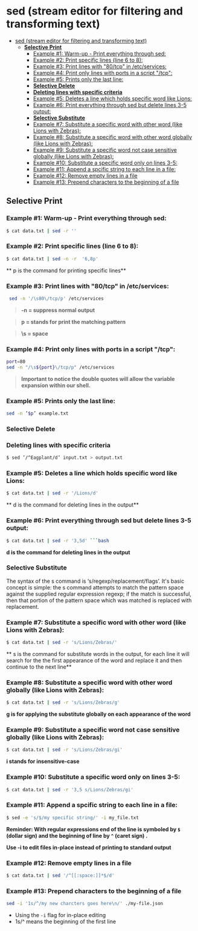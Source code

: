 # sed (stream editor for filtering and transforming text)

<!--ts-->
   * [sed (stream editor for filtering and transforming text)](#sed-stream-editor-for-filtering-and-transforming-text)
      * [<strong>Selective Print</strong>](#selective-print)
         * [Example #1: Warm-up - Print everything through sed:](#example-1-warm-up---print-everything-through-sed)
         * [Example #2: Print specific lines (line 6 to 8):](#example-2-print-specific-lines-line-6-to-8)
         * [Example #3: Print lines with "80/tcp" in /etc/services:](#example-3-print-lines-with-80tcp-in-etcservices)
         * [Example #4: Print only lines with ports in a script "/tcp":](#example-4-print-only-lines-with-ports-in-a-script-tcp)
         * [Example #5: Prints only the last line:](#example-5-prints-only-the-last-line)
         * [<strong>Selective Delete</strong>](#selective-delete)
         * [<strong>Deleting lines with specific criteria</strong>](#deleting-lines-with-specific-criteria)
         * [Example #5: Deletes a line which holds specific word like Lions:](#example-5-deletes-a-line-which-holds-specific-word-like-lions)
         * [Example #6: Print everything through sed but delete lines 3-5 output:](#example-6-print-everything-through-sed-but-delete-lines-3-5-output)
         * [<strong>Selective Substitute</strong>](#selective-substitute)
         * [Example #7: Substitute a specific word with other word (like Lions with Zebras):](#example-7-substitute-a-specific-word-with-other-word-like-lions-with-zebras)
         * [Example #8: Substitute a specific word with other word globally (like Lions with Zebras):](#example-8-substitute-a-specific-word-with-other-word-globally-like-lions-with-zebras)
         * [Example #9: Substitute a specific word not case sensitive globally (like Lions with Zebras):](#example-9-substitute-a-specific-word-not-case-sensitive-globally-like-lions-with-zebras)
         * [Example #10: Substitute a specific word only on lines 3-5:](#example-10-substitute-a-specific-word-only-on-lines-3-5)
         * [Example #11: Append a spcific string to each line in a file:](#example-11-append-a-spcific-string-to-each-line-in-a-file)
         * [Example #12: Remove empty lines in a file](#example-12-remove-empty-lines-in-a-file)
         * [Example #13: Prepend characters to the beginning of a file](#example-13-prepend-characters-to-the-beginning-of-a-file)

<!-- Added by: gil_diy, at: 2019-08-04T00:50+03:00 -->

<!--te-->



## **Selective Print**

### Example #1: Warm-up - Print everything through sed:
```bash
$ cat data.txt | sed -r ''
```

### Example #2: Print specific lines (line 6 to 8):
```bash
$ cat data.txt | sed -n -r  '6,8p'
```
** p is the command for printing specific lines**

### Example #3: Print lines with "80/tcp" in /etc/services:

```bash
 sed -n '/\s80\/tcp/p' /etc/services
```

>**-n = suppress normal output&nbsp;**

>**p = stands for print the matching pattern&nbsp;**

>**\s  = space&nbsp;**


### Example #4: Print only lines with ports in a script "/tcp":

```bash
port=80
sed -n "/\s${port}\/tcp/p" /etc/services
```

 > **Important to notice the double quotes will allow the variable expansion within our shell.**



### Example #5: Prints only the last line:
```bash
sed -n ’$p’ example.txt
```

### **Selective Delete**

### **Deleting lines with specific criteria**

```bash
$ sed ’/^Eagplant/d’ input.txt > output.txt
```


### Example #5: Deletes a line which holds specific word like Lions:
```bash
$ cat data.txt | sed -r '/Lions/d'
```
** d is the command for deleting lines in the output**

### Example #6: Print everything through sed but delete lines 3-5 output:
```bash
$ cat data.txt | sed -r '3,5d' ```bash
```


**d is the command for deleting lines in the output**
### **Selective Substitute**


The syntax of the s command is ‘s/regexp/replacement/flags’.
It's basic concept is simple: the s command attempts to match the pattern space against the supplied regular expression regexp; if the match is successful, then that portion of the    pattern space which was matched is replaced with replacement.


### Example #7: Substitute a specific word with other word (like Lions with Zebras):
```bash
$ cat data.txt | sed -r 's/Lions/Zebras/'
```
** s is the command for substitute words in the output,
for each line it will search for the the first appearance of the word and replace it and then continue to the next line**

### Example #8: Substitute a specific word with other word globally (like Lions with Zebras):

```bash
$ cat data.txt | sed -r 's/Lions/Zebras/g'
```

**g is for applying the substitute globally on each appearance of the word**

### Example #9: Substitute a specific word not case sensitive globally (like Lions with Zebras):

```bash
$ cat data.txt | sed -r 's/Lions/Zebras/gi'
```

**i stands for insensitive-case**


### Example #10: Substitute a specific word only on lines 3-5:

```bash
$ cat data.txt | sed -r '3,5 s/Lions/Zebras/gi'
```

### Example #11: Append a spcific string to each line in a file:

```bash
$ sed -e 's/$/my specific string/' -i my_file.txt
```

**Reminder: With regular expressions end of the line is symboled by `$` (dollar sign) and the beginning of line by `^` (caret sign)   .**


**Use -i to edit files in-place instead of printing to standard output**

### Example #12: Remove empty lines in a file

```bash
$ cat data.txt | sed '/^[[:space:]]*$/d'
```
### Example #13: Prepend characters to the beginning of a file

```bash
sed -i '1s/^/my new charcters goes here\n/' ./my-file.json
```

* Using the `-i` flag for in-place editing
* 1s/^ means the beginning of the first line
